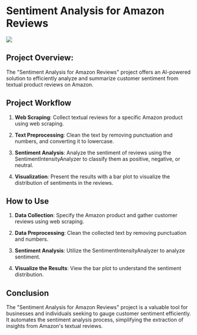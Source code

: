 # Sentiment Analysis for Amazon Reviews

<img src="https://i1.wp.com/turbolab.in/wp-content/uploads/2021/09/sentiment.png?zoom=1.25&resize=795%2C456&ssl=1">


## Project Overview:

The "Sentiment Analysis for Amazon Reviews" project offers an AI-powered solution to efficiently analyze and summarize customer sentiment from textual product reviews on Amazon.

## Project Workflow

1. **Web Scraping**: Collect textual reviews for a specific Amazon product using web scraping.

2. **Text Preprocessing**: Clean the text by removing punctuation and numbers, and converting it to lowercase.

3. **Sentiment Analysis**: Analyze the sentiment of reviews using the SentimentIntensityAnalyzer to classify them as positive, negative, or neutral.

4. **Visualization**: Present the results with a bar plot to visualize the distribution of sentiments in the reviews.

## How to Use

1. **Data Collection**: Specify the Amazon product and gather customer reviews using web scraping.

2. **Data Preprocessing**: Clean the collected text by removing punctuation and numbers.

3. **Sentiment Analysis**: Utilize the SentimentIntensityAnalyzer to analyze sentiment.

4. **Visualize the Results**: View the bar plot to understand the sentiment distribution.

## Conclusion

The "Sentiment Analysis for Amazon Reviews" project is a valuable tool for businesses and individuals seeking to gauge customer sentiment efficiently. It automates the sentiment analysis process, simplifying the extraction of insights from Amazon's textual reviews.
